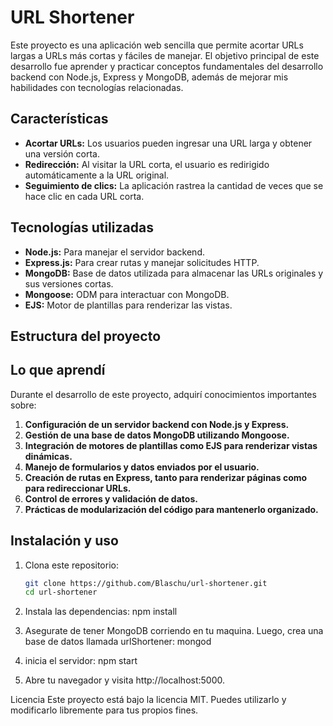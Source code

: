 # URL Shortener

Este proyecto es una aplicación web sencilla que permite acortar URLs largas a URLs más cortas y fáciles de manejar. El objetivo principal de este desarrollo fue aprender y practicar conceptos fundamentales del desarrollo backend con Node.js, Express y MongoDB, además de mejorar mis habilidades con tecnologías relacionadas.

## Características

- **Acortar URLs:** Los usuarios pueden ingresar una URL larga y obtener una versión corta.
- **Redirección:** Al visitar la URL corta, el usuario es redirigido automáticamente a la URL original.
- **Seguimiento de clics:** La aplicación rastrea la cantidad de veces que se hace clic en cada URL corta.

## Tecnologías utilizadas

- **Node.js:** Para manejar el servidor backend.
- **Express.js:** Para crear rutas y manejar solicitudes HTTP.
- **MongoDB:** Base de datos utilizada para almacenar las URLs originales y sus versiones cortas.
- **Mongoose:** ODM para interactuar con MongoDB.
- **EJS:** Motor de plantillas para renderizar las vistas.

## Estructura del proyecto


## Lo que aprendí

Durante el desarrollo de este proyecto, adquirí conocimientos importantes sobre:

1. **Configuración de un servidor backend con Node.js y Express.**
2. **Gestión de una base de datos MongoDB utilizando Mongoose.**
3. **Integración de motores de plantillas como EJS para renderizar vistas dinámicas.**
4. **Manejo de formularios y datos enviados por el usuario.**
5. **Creación de rutas en Express, tanto para renderizar páginas como para redireccionar URLs.**
6. **Control de errores y validación de datos.**
7. **Prácticas de modularización del código para mantenerlo organizado.**

## Instalación y uso

1. Clona este repositorio:
   ```bash
   git clone https://github.com/Blaschu/url-shortener.git
   cd url-shortener

2. Instala las dependencias:
    npm install

3. Asegurate de tener MongoDB corriendo en tu maquina. Luego, crea una base de datos llamada urlShortener:
    mongod

4. inicia el servidor:
    npm start

5. Abre tu navegador y visita http://localhost:5000.


Licencia
Este proyecto está bajo la licencia MIT. Puedes utilizarlo y modificarlo libremente para tus propios fines.
